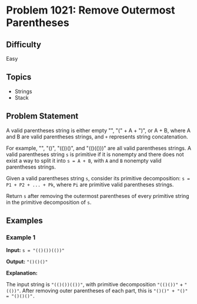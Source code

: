 # Problem 1021: Remove Outermost Parentheses## DifficultyEasy## Topics- Strings- Stack## Problem StatementA valid parentheses string is either empty "", "(" + A + ")", or A + B, where A and B are valid parentheses strings, and `+` represents string concatenation.For example, "", "()", "(())()", and "(()(()))" are all valid parentheses strings.A valid parentheses string `s` is primitive if it is nonempty and there does not exist a way to split it into `s = A + B`, with `A` and `B` nonempty valid parentheses strings.Given a valid parentheses string `s`, consider its primitive decomposition: `s = P1 + P2 + ... + Pk`, where `Pi` are primitive valid parentheses strings.Return `s` after removing the outermost parentheses of every primitive string in the primitive decomposition of `s`.## Examples### Example 1**Input:**`s = "(()())(())"`**Output:**`"()()()"`**Explanation:**The input string is `"(()())(())"`, with primitive decomposition `"(()())"` + `"(())"`.After removing outer parentheses of each part, this is `"()()" + "()" = "()()()".`